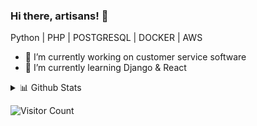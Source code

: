 ### Hi there, artisans! 👋

Python | PHP | POSTGRESQL | DOCKER | AWS 

- 🔭 I’m currently working on customer service software
- 🌱 I’m currently learning Django & React


<details>
  <summary>📊 Github Stats</summary>
  <p align="center"> <img src="https://github-readme-stats.vercel.app/api?username=flybot&show_icons=true&theme=gotham" alt="Flybot | Stats" />
</details>

![Visitor Count](https://profile-counter.glitch.me/{flybot}/count.svg)

